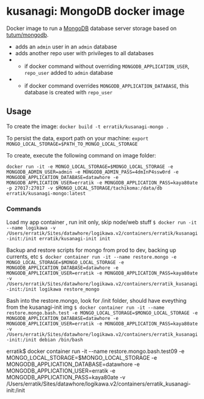 

# kusanagi: MongoDB docker image
Docker image to run a [MongoDB]() database server storage based on [tutum/mongodb](https://store.docker.com/community/images/tutum/mongodb).

- adds an `admin` user in an `admin` database
- adds another repo user with privileges to all databases
- - if docker command without overriding `MONGODB_APPLICATION_USER`,  `repo_user` added to `admin` database
- - if docker command overrides `MONGODB_APPLICATION_DATABASE`, this database is created with `repo_user`


## Usage

To create the image:
`docker build -t erratik/kusanagi-mongo .`

To persist the data, export path on your machine:
`export MONGO_LOCAL_STORAGE=$PATH_TO_MONGO_LOCAL_STORAGE`

To create, execute the following command on image folder:

`docker run -it -e MONGO_LOCAL_STORAGE=$MONGO_LOCAL_STORAGE -e MONGODB_ADMIN_USER=admin -e MONGODB_ADMIN_PASS=4dmInP4ssw0rd -e MONGODB_APPLICATION_DATABASE=datawhore -e MONGODB_APPLICATION_USER=erratik -e MONGODB_APPLICATION_PASS=kaya80ate -p 27017:27017 -v $MONGO_LOCAL_STORAGE/tachikoma:/data/db erratik/kusanagi-mongo:latest`

### Commands
Load my app container , run init only, skip node/web stuff
`$ docker run -it --name logikawa -v /Users/erratik/Sites/datawhore/logikawa.v2/containers/erratik/kusanagi-init:/init erratik/kusanagi-init init`

Backup and restore scripts for mongo from prod to dev, backing up currents, etc
`$ docker container run -it --name restore.mongo -e MONGO_LOCAL_STORAGE=$MONGO_LOCAL_STORAGE -e MONGODB_APPLICATION_DATABASE=datawhore -e MONGODB_APPLICATION_USER=erratik -e MONGODB_APPLICATION_PASS=kaya80ate -v /Users/erratik/Sites/datawhore/logikawa.v2/containers/erratik_kusanagi-init:/init logikawa restore_mongo`

Bash into the restore.mongo, look for /init folder, should have eveything from the kusanagi-init img
`$ docker container run -it --name restore.mongo.bash.test -e MONGO_LOCAL_STORAGE=$MONGO_LOCAL_STORAGE -e MONGODB_APPLICATION_DATABASE=datawhore -e MONGODB_APPLICATION_USER=erratik -e MONGODB_APPLICATION_PASS=kaya80ate -v /Users/erratik/Sites/datawhore/logikawa.v2/containers/erratik_kusanagi-init:/init debian /bin/bash`

erratik$ docker container run -it --name restore.mongo.bash.test09 -e MONGO_LOCAL_STORAGE=$MONGO_LOCAL_STORAGE -e MONGODB_APPLICATION_DATABASE=datawhore -e MONGODB_APPLICATION_USER=erratik -e MONGODB_APPLICATION_PASS=kaya80ate -v /Users/erratik/Sites/datawhore/logikawa.v2/containers/erratik_kusanagi-init:/init
